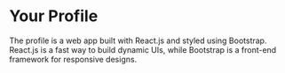 # Your Profile
The profile is a web app built with React.js and styled using Bootstrap. React.js is a fast way to build dynamic UIs, while Bootstrap is a front-end framework for responsive designs.


